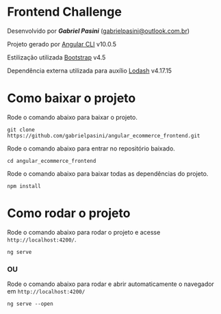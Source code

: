 # Frontend Challenge

Desenvolvido por ***Gabriel Pasini*** (gabrielpasini@outlook.com.br)

Projeto gerado por [Angular CLI](https://github.com/angular/angular-cli) v10.0.5

Estilização utilizada [Bootstrap](https://getbootstrap.com/) v4.5

Dependência externa utilizada para auxílio [Lodash](https://lodash.com/) v4.17.15

# Como baixar o projeto

Rode o comando abaixo para baixar o projeto.
```
git clone https://github.com/gabrielpasini/angular_ecommerce_frontend.git
```
Rode o comando abaixo para entrar no repositório baixado.
```
cd angular_ecommerce_frontend
```
Rode o comando abaixo para baixar todas as dependências do projeto.
```
npm install
```

# Como rodar o projeto

Rode o comando abaixo para rodar o projeto e acesse `http://localhost:4200/`.
```
ng serve
```
### OU
Rode o comando abaixo para rodar e abrir automaticamente o navegador em `http://localhost:4200/`
```
ng serve --open
```
